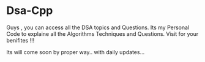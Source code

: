 # Dsa-Cpp
Guys , you can access all the DSA topics and Questions.
Its my Personal Code to explaine all the  Algorithms Techniques and Questions.
Visit for your benifites !!!


Its will come soon by proper way.. with daily updates...

